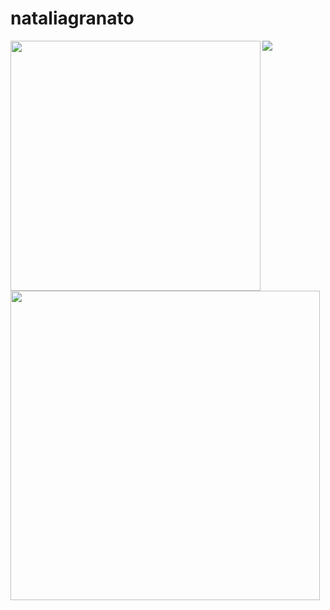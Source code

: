# nataliagranato
<img width="400px" align="left" src="https://github-readme-stats.vercel.app/api/top-langs/?username=techpreta&hide=html&layout=compact&theme=buefy" />  

<td><img width="495px" align="left" src="https://github-readme-stats.vercel.app/api?username=techpreta&theme=buefy"/>  

  ![](https://komarev.com/ghpvc/?username=techpreta-username)


